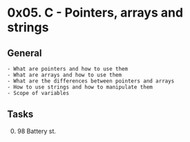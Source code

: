 # 0x05. C - Pointers, arrays and strings
## General
    - What are pointers and how to use them
    - What are arrays and how to use them
    - What are the differences between pointers and arrays
    - How to use strings and how to manipulate them
    - Scope of variables
## Tasks
0. 98 Battery st.